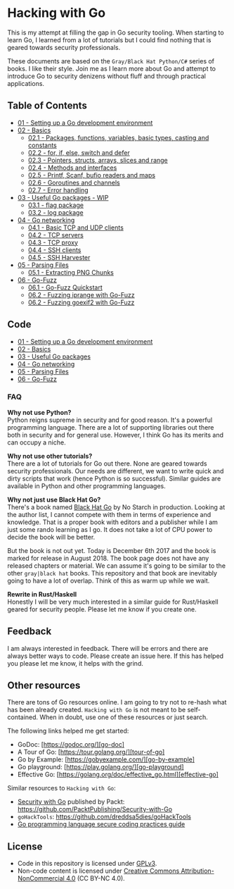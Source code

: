 # Hacking with Go
This is my attempt at filling the gap in Go security tooling. When starting to learn Go, I learned from a lot of tutorials but I could find nothing that is geared towards security professionals.

These documents are based on the `Gray/Black Hat Python/C#` series of books. I like their style. Join me as I learn more about Go and attempt to introduce Go to security denizens without fluff and through practical applications.

## Table of Contents

- [01 - Setting up a Go development environment](content/01.md)
- [02 - Basics](content/02.0.md)
    + [02.1 - Packages, functions, variables, basic types, casting and constants](content/02.1.md)
    + [02.2 - for, if, else, switch and defer](content/02.2.md)
    + [02.3 - Pointers, structs, arrays, slices and range](content/02.3.md)
    + [02.4 - Methods and interfaces](content/02.4.md)
    + [02.5 - Printf, Scanf, bufio readers and maps](content/02.5.md)
    + [02.6 - Goroutines and channels](content/02.6.md)
    + [02.7 - Error handling](content/02.7.md)
- [03 - Useful Go packages - WIP](content/03.0.md)
    + [03.1 - flag package](content/03.1.md)
    + [03.2 - log package](content/03.2.md)
- [04 - Go networking](content/04.0.md)
    + [04.1 - Basic TCP and UDP clients](content/04.1.md)
    + [04.2 - TCP servers](content/04.2.md)
    + [04.3 - TCP proxy](content/04.3.md)
    + [04.4 - SSH clients](content/04.4.md)
    + [04.5 - SSH Harvester](content/04.5.md)
- [05 - Parsing Files](content/05.0.md)
    + [05.1 - Extracting PNG Chunks](content/05.1.md)
- [06 - Go-Fuzz](content/06.0.md)
    + [06.1 - Go-Fuzz Quickstart](content/06.1.md)
    + [06.2 - Fuzzing iprange with Go-Fuzz](content/06.2.md)
    + [06.2 - Fuzzing goexif2 with Go-Fuzz](content/06.3.md)

## Code

- [01 - Setting up a Go development environment](code/01)
- [02 - Basics](code/02)
- [03 - Useful Go packages](code/03)
- [04 - Go networking](code/04)
- [05 - Parsing Files](code/05)
- [06 - Go-Fuzz](code/06)

### FAQ

**Why not use Python?**  
Python reigns supreme in security and for good reason. It's a powerful programming language. There are a lot of supporting libraries out there both in security and for general use. However, I think Go has its merits and can occupy a niche.

**Why not use other tutorials?**  
There are a lot of tutorials for Go out there. None are geared towards security professionals. Our needs are different, we want to write quick and dirty scripts that work (hence Python is so successful). Similar guides are available in Python and other programming languages.

**Why not just use Black Hat Go?**  
There's a book named [Black Hat Go][black-hat-go] by No Starch in production. Looking at the author list, I cannot  compete with them in terms of experience and knowledge. That is a proper book with editors and a publisher while I am just some rando learning as I go. It does not take a lot of CPU power to decide the book will be better.

But the book is not out yet. Today is December 6th 2017 and the book is marked for release in August 2018. The book page does not have any released chapters or material. We can assume it's going to be similar to the other `gray|black hat` books. This repository and that book are inevitably going to have a lot of overlap. Think of this as warm up while we wait.

**Rewrite in Rust/Haskell**  
Honestly I will be very much interested in a similar guide for Rust/Haskell geared for security people. Please let me know if you create one.

## Feedback
I am always interested in feedback. There will be errors and there are always better ways to code. Please create an issue here. If this has helped you please let me know, it helps with the grind.

## Other resources
There are tons of Go resources online. I am going to try not to re-hash what has been already created. `Hacking with Go` is not meant to be self-contained. When in doubt, use one of these resources or just search.

The following links helped me get started:

- GoDoc: [https://godoc.org/][go-doc]
- A Tour of Go: [https://tour.golang.org/][tour-of-go]
- Go by Example: [https://gobyexample.com/][go-by-example]
- Go playground: [https://play.golang.org/][go-playground]
- Effective Go: [https://golang.org/doc/effective_go.html][effective-go]

Similar resources to `Hacking with Go`:

- [Security with Go][security-with-go] published by Packt: https://github.com/PacktPublishing/Security-with-Go
- `goHackTools`: https://github.com/dreddsa5dies/goHackTools
- [Go programming language secure coding practices guide][go-scp]

## License

- Code in this repository is licensed under [GPLv3](LICENSE).
- Non-code content is licensed under [Creative Commons Attribution-NonCommercial 4.0][CC-4] (CC BY-NC 4.0).

<!-- Links -->

[black-hat-go]: https://www.nostarch.com/blackhatgo
[go-doc]: https://godoc.org/
[tour-of-go]: https://tour.golang.org/
[go-by-example]: https://gobyexample.com/
[go-playground]: https://play.golang.org/
[CC-4]: https://creativecommons.org/licenses/by-nc-sa/4.0/
[effective-go]: https://golang.org/doc/effective_go.html
[security-with-go]: https://www.packtpub.com/networking-and-servers/security-go
[go-scp]: https://github.com/Checkmarx/Go-SCP
